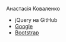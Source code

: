 <p>Анастасія Коваленко</p>
<script>console.log("Hello world")</script>
<ul>
    <li><a href="https://github.com/jquery/jquery/blob/master/.gitignore"></a>jQuery на GitHub</li>
    <li><a href="https://www.google.com.ua">Google</a></li>
    <li><a href="http://bootstrap-3.ru/css.php">Bootstrap</a></li>
</ul>
